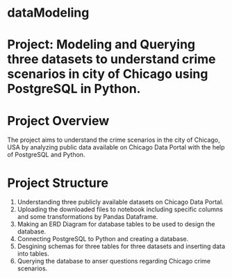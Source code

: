 # dataModeling
# Project: Modeling and Querying three datasets to understand crime scenarios in city of Chicago using PostgreSQL in Python.

# Project Overview
The project aims to understand the crime scenarios in the city of Chicago, USA by analyzing public data 
available on Chicago Data Portal with the help of PostgreSQL and Python.

# Project Structure
1. Understanding three publicly available datasets on Chicago Data Portal.
2. Uploading the downloaded files to notebook including specific columns and some transformations by Pandas Dataframe.
3. Making an ERD Diagram for database tables to be used to design the database.
4. Connecting PostgreSQL to Python and creating a database.
5. Desgining schemas for three tables for three datasets and inserting data into tables.
6. Querying the database to anser questions regarding Chicago crime scenarios.
